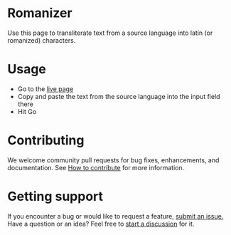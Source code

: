 # Romanizer

Use this page to transliterate text from a source language into latin (or romanized) characters.

# Usage

- Go to the [live page](https://jakemclelland.github.io/romanizer/)
- Copy and paste the text from the source language into the input field there
- Hit Go

# Contributing

We welcome community pull requests for bug fixes, enhancements, and documentation. See [How to contribute](https://github.com/jakemclelland/romanizer/blob/main/.github/CONTRIBUTING.md) for more information.

# Getting support

If you encounter a bug or would like to request a feature, [submit an issue.](https://github.com/jakemclelland/romanizer/issues/new/choose)
Have a question or an idea? Feel free to [start a discussion](https://github.com/jakemclelland/romanizer/discussions) for it.
